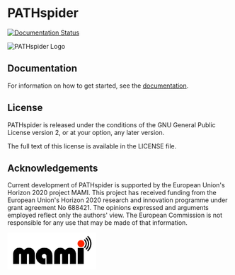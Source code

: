 # PATHspider

[![Documentation Status](https://readthedocs.org/projects/pathspider/badge/?version=0.9.x-dev)](http://pathspider.readthedocs.io/en/0.9.x-dev/?badge=0.9.x-dev)

![PATHspider Logo](https://pathspider.mami-project.eu/img/pathspider.png)

## Documentation

For information on how to get started, see the [documentation](http://pathspider.rtfd.io/).

## License

PATHspider is released under the conditions of the GNU General Public License
version 2, or at your option, any later version.

The full text of this license is available in the LICENSE file.

## Acknowledgements

Current development of PATHspider is supported by the European Union's
Horizon 2020 project MAMI. This project has received funding from the
European Union's Horizon 2020 research and innovation programme under
grant agreement No 688421. The opinions expressed and arguments employed
reflect only the authors' view. The European Commission is not
responsible for any use that may be made of that information.

[<img src="https://raw.githubusercontent.com/mami-project/roadshows/master/logos/mami-bauhaus.png" width="200">](https://mami-project.eu/)

